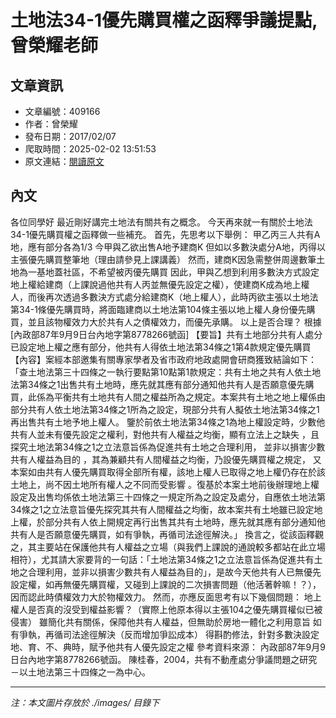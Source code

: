 # 土地法34-1優先購買權之函釋爭議提點,曾榮耀老師

## 文章資訊
- 文章編號：409166
- 作者：曾榮耀
- 發布日期：2017/02/07
- 爬取時間：2025-02-02 13:51:53
- 原文連結：[閱讀原文](https://real-estate.get.com.tw/Columns/detail.aspx?no=409166)

## 內文
各位同學好
最近剛好講完土地法有關共有之概念。
今天再來就一有關於土地法34-1優先購買權之函釋做一些補充。
首先，先思考以下舉例：
甲乙丙三人共有A地，應有部分各為1/3
今甲與乙欲出售A地予建商K
但如以多數決處分A地，丙得以主張優先購買整筆地（理由請參見上課講義）
然而，建商K因急需整併周邊數筆土地為一基地蓋社區，不希望被丙優先購買
因此，甲與乙想到利用多數決方式設定地上權給建商（上課說過他共有人丙並無優先設定之權），使建商K成為地上權人，而後再次透過多數決方式處分給建商K（地上權人），此時丙欲主張以土地法第34-1條優先購買時，將面臨建商以土地法第104條主張以地上權人身份優先購買，並且該物權效力大於共有人之債權效力，而優先承購。
以上是否合理？
根據[內政部87年9月9日台內地字第8778266號函]
【要旨】共有土地部分共有人處分已設定地上權之應有部分，他共有人得依土地法第34條之1第4款規定優先購買
【內容】案經本部邀集有關專家學者及省市政府地政處開會研商獲致結論如下：
「查土地法第三十四條之一執行要點第10點第1款規定：共有土地之共有人依土地法第34條之1出售共有土地時，應先就其應有部分通知他共有人是否願意優先購買，此係為平衡共有土地共有人間之權益所為之規定。本案共有土地之地上權係由部分共有人依土地法第34條之1所為之設定，現部分共有人擬依土地法第34條之1再出售共有土地予地上權人。
鑒於前依土地法第34條之1為地上權設定時，少數他共有人並未有優先設定之權利，對他共有人權益之均衡，顯有立法上之缺失
，且探究土地法第34條之1之立法意旨係為促進共有土地之合理利用，
並非以損害少數共有人權益為目的
，其為兼顧共有人間權益之均衡，乃設優先購買權之規定，
又本案如由共有人優先購買取得全部所有權，該地上權人已取得之地上權仍存在於該土地上，尚不因土地所有權人之不同而受影響
。復基於本案土地前後辦理地上權設定及出售均係依土地法第三十四條之一規定所為之設定及處分，自應依土地法第34條之1之立法意旨優先探究其共有人間權益之均衡，故本案共有土地雖已設定地上權，於部分共有人依上開規定再行出售其共有土地時，應先就其應有部分通知他共有人是否願意優先購買，如有爭執，再循司法途徑解決。」
換言之，從該函釋觀之，其主要站在保護他共有人權益之立場（與我們上課說的通說較多都站在此立場相符），尤其請大家要背的一句話：「土地法第34條之1之立法意旨係為促進共有土地之合理利用，並非以損害少數共有人權益為目的」，是故今天他共有人已無優先設定權，如再無優先購買權，又碰到上課說的二次損害問題（他活著幹嘛！？），因而認此時債權效力大於物權效力。
然而，亦應反面思考有以下幾個問題：
地上權人是否真的沒受到權益影響？（實際上他原本得以主張104之優先購買權似已被侵害）
雖簡化共有關係，保障他共有人權益，但無助於房地一體化之利用意旨
如有爭執，再循司法途徑解決（反而增加爭訟成本）
得斟酌修法，針對多數決設定地、育、不、典時，賦予他共有人優先設定之權
參考資料來源：
內政部87年9月9日台內地字第8778266號函。
陳桂春，2004，共有不動產處分爭議問題之研究－以土地法第三十四條之一為中心。

---
*注：本文圖片存放於 ./images/ 目錄下*
